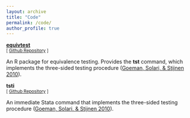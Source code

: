```yaml
---
layout: archive
title: "Code"
permalink: /code/
author_profile: true
---
```


**[equivtest]()** <br/>
<small>[ [Github Repository](https://github.com/jack-fitzgerald/equivtest) ] </small>

An R package for equivalence testing. Provides the <b>tst</b> command, which implements the three-sided testing procedure ([Goeman, Solari, & Stijnen 2010](https://doi.org/10.1002/sim.4002)).

**tsti** <br/>
<small>[ [Github Repository](https://github.com/jack-fitzgerald/tsti) ] </small>

An immediate Stata command that implements the three-sided testing procedure ([Goeman, Solari, & Stijnen 2010](https://doi.org/10.1002/sim.4002)).
